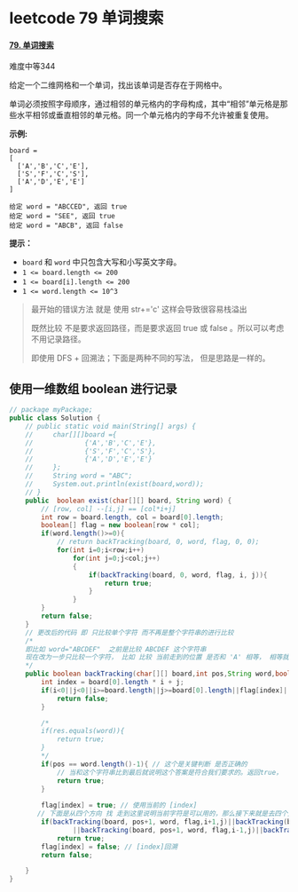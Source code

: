 # leetcode 79 单词搜索

#### [79. 单词搜索](https://leetcode-cn.com/problems/word-search/)

难度中等344

给定一个二维网格和一个单词，找出该单词是否存在于网格中。

单词必须按照字母顺序，通过相邻的单元格内的字母构成，其中“相邻”单元格是那些水平相邻或垂直相邻的单元格。同一个单元格内的字母不允许被重复使用。

 

**示例:**

```
board =
[
  ['A','B','C','E'],
  ['S','F','C','S'],
  ['A','D','E','E']
]

给定 word = "ABCCED", 返回 true
给定 word = "SEE", 返回 true
给定 word = "ABCB", 返回 false
```

 

**提示：**

- `board` 和 `word` 中只包含大写和小写英文字母。
- `1 <= board.length <= 200`
- `1 <= board[i].length <= 200`
- `1 <= word.length <= 10^3`

> 最开始的错误方法 就是 使用 str+='c'  这样会导致很容易栈溢出
>
> 既然比较 不是要求返回路径，而是要求返回 true 或 false 。所以可以考虑 不用记录路径。
>
> 即使用 DFS + 回溯法；下面是两种不同的写法， 但是思路是一样的。

## 使用一维数组 boolean 进行记录 

```java
// package myPackage;
public class Solution {
    // public static void main(String[] args) {
    //     char[][]board ={
    //             {'A','B','C','E'},
    //             {'S','F','C','S'},
    //             {'A','D','E','E'}
    //     };
    //     String word = "ABC";
    //     System.out.println(exist(board,word));
    // }
    public  boolean exist(char[][] board, String word) {
        // [row, col] --[i,j] == [col*i+j]
        int row = board.length, col = board[0].length;
        boolean[] flag = new boolean[row * col];
        if(word.length()>=0){
            // return backTracking(board, 0, word, flag, 0, 0);
            for(int i=0;i<row;i++)
                for(int j=0;j<col;j++)
                {
                    if(backTracking(board, 0, word, flag, i, j)){
                        return true;
                    }
                }
        }
        return false;
    }
    // 更改后的代码 即 只比较单个字符 而不再是整个字符串的进行比较
    /*
    即比如 word="ABCDEF"  之前是比较 ABCDEF 这个字符串
    现在改为一步只比较一个字符， 比如 比较 当前走到的位置 是否和 'A' 相等， 相等就再往下走 去比较 'B', 不相等的话就回溯 去其他方向找
    */
    public boolean backTracking(char[][] board,int pos,String word,boolean[] flag,int i, int j){
		int index = board[0].length * i + j;
        if(i<0||j<0||i>=board.length||j>=board[0].length||flag[index]||board[i][j]!=word.charAt(pos)){// board[i][j]!=word.charAt(pos)这一句也是关键 判断当前的字符 和 目前 pos 位置的字符是否相等 相等则继续往下找 否则 返回false
            return false;
        }

        /*
        if(res.equals(word)){
            return true;
        }
        */
        if(pos == word.length()-1){ // 这个是关键判断 是否正确的
            // 当和这个字符串比到最后就说明这个答案是符合我们要求的。返回true，
            return true;
        }
        
        flag[index] = true; // 使用当前的 [index]
       // 下面是从四个方向 找 走到这里说明当前字符是可以用的，那么接下来就是去四个方向 比较下一个字符 所以 pos+1
        if(backTracking(board, pos+1, word, flag,i+1,j)||backTracking(board, pos+1, word, flag,i,j+1)
                ||backTracking(board, pos+1, word, flag,i-1,j)||backTracking(board, pos+1, word, flag,i,j-1))
            return true;
        flag[index] = false; // [index]回溯
        return false;

    }
}
```

